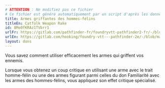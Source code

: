```yaml
---
# ATTENTION : Ne modifiez pas ce fichier
# Ce fichier est généré automatiquement par un script d'après les données du module Foundry VTT officiel et de sa traduction
title: Armes griffantes des hommes-félins
titleEn: Catfolk Weapon Rake
id: 8Mo0fKRAz1TVbrr1
urlFr: https://gitlab.com/pathfinder-fr/foundryvtt-pathfinder2-fr/-/blob/master/data/feats/8Mo0fKRAz1TVbrr1.htm
urlEn: https://gitlab.com/hooking/foundry-vtt---pathfinder-2e/-/blob/master/packs/data/feats.db/catfolk-weapon-rake.json
layout: dons
---
```

Vous savez comment utiliser efficacement les armes qui griffent vos ennemis.

Lorsque vous obtenez un coup critique en utilisant une arme avec le trait homme-félin ou une des armes figurant parmi celles du don Familiarité avec les armes des hommes-félins, vous appliquez son effet critique spécialisé.
